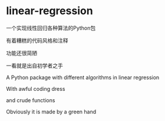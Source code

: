 # linear-regression


一个实现线性回归各种算法的Python包

有着糟糕的代码风格和注释

功能还很简陋

一看就是出自初学者之手

A Python package with different algorithms in linear regression

With awful coding dress

and crude functions

Obviously it is made by a green hand
